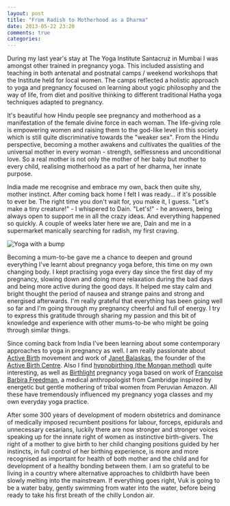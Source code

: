 ```yaml
---
layout: post
title: "From Radish to Motherhood as a Dharma"
date: 2013-05-22 23:20
comments: true
categories: 
---
```


During my last year's stay at The Yoga Institute Santacruz in Mumbai I was amongst other trained in pregnancy yoga. This included assisting and teaching in both antenatal and postnatal camps / weekend workshops that the Institute held for local women. The camps reflected a holistic approach to yoga and pregnancy focused on learning about yogic philosophy and the way of life, from diet and positive thinking to different traditional Hatha yoga techniques adapted to pregnancy. 
 
It's beautiful how Hindu people see pregnancy and motherhood as a manifestation of the female divine force in each woman. The life-giving role is empowering women and raising them to the god-like level in this society which is still quite discriminative towards the "weaker sex". From the Hindu perspective, becoming a mother awakens and cultivates the qualities of the universal mother in every woman - strength, selflessness and unconditional love. So a real mother is not only the mother of her baby but mother to every child, realising motherhood as a part of her dharma, her innate purpose.

India made me recognise and embrace my own, back then quite shy, mother instinct. After coming back home I felt I was ready... if it's possible to ever be. The right time you don't wait for, you make it, I guess. "Let's make a tiny creature!" - I whispered to Dain. "Let's!" - he answers, being always open to support me in all the crazy ideas. And everything happened so quickly. A couple of weeks later here we are, Dain and me in a supermarket manically searching for radish, my first craving.

![Yoga with a bump](https://dl.dropboxusercontent.com/u/3886907/miau/yoga-bump.jpg)

Becoming a mum-to-be gave me a chance to deepen and ground everything I've learnt about pregnancy yoga before, this time on my own changing body. I kept practising yoga every day since the first day of my pregnancy, slowing down and doing more relaxation during the bad days and being more active during the good days. It helped me stay calm and bright thought the period of nausea and strange pains and strong and energised afterwards. I'm really grateful that everything has been going well so far and I'm going through my pregnancy cheerful and full of energy. I try to express this gratitude through sharing my passion and this bit of knowledge and experience with other mums-to-be who might be going through similar things.

Since coming back from India I've been learning about some contemporary approaches to yoga in pregnancy as well. I am really passionate about [Active Birth](http://www.bellybelly.com.au/birth/active-birth) movement and work of [Janet Balaskas](http://www.bbc.co.uk/news/health-17589544), the founder of the [Active Birth Centre](http://www.activebirthcentre.com/). Also I find [hypnobirthing (the Mongan method)](http://www.hypnobirthing.co.uk/) quite interesting, as well as [Birthlight](http://www.birthlight.com/) pregnancy yoga based on work of [Francoise Barbira Freedman](http://www.ice.cam.ac.uk/components/tutors/?view=tutor&id=2071&cid=4223), a medical anthropologist from Cambridge inspired by energetic but gentle mothering of tribal women from Peruvian Amazon. All these have tremendously influenced my pregnancy yoga classes and my own everyday yoga practice.

After some 300 years of development of modern obstetrics and dominance of medically imposed recumbent positions for labour, forceps, epidurals and unnecessary cesarians, luckily there are now stronger and stronger voices speaking up for the innate right of women as instinctive birth-givers. The right of a mother to give birth to her child changing positions guided by her instincts, in full control of her birthing experience, is more and more recognised as important for health of both mother and the child and for development of a healthy bonding between them. I am so grateful to be living in a country where alternative approaches to childbirth have been slowly melting into the mainstream. If everything goes right, Vuk is going to be a water baby, gently swimming from water into the water, before being ready to take his first breath of the chilly London air.